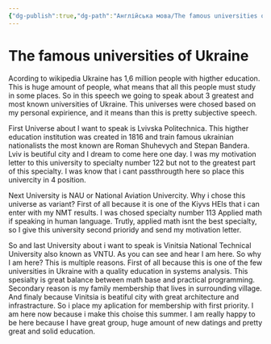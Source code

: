 ```yaml
---
{"dg-publish":true,"dg-path":"Англійська мова/The famous universities of Ukraine.md","permalink":"/anglijska-mova/the-famous-universities-of-ukraine/"}
---
```


# The famous universities of Ukraine
Acording to wikipedia Ukraine has 1,6 million people with higther education. This is huge amount of people, what means that all this people must study in some places. So in this speech we going to speak about 3 greatest and most known universities of Ukraine. This universes were chosed based on my personal expirience, and it means than this is pretty subjective speech.

First Universe about I want to speak is Lvivska Politechnica. This higther education institution was created in 1816 and train famous ukrainian nationalists the most known are Roman Shuhevych and Stepan Bandera. Lviv is beutiful city and I dream to come here one day. I was my motivation letter to this university to specialty number 122 but not to the greatest part of this specialty. I was know that i cant passthrougth here so place this univercity in 4 position.

Next University is NAU or National Aviation Univercity. Why i chose this universe as variant? First of all because it is one of the Kiyvs HEIs that i can enter with my NMT results. I was chosed specialty number 113 Applied math if speaking in human language. Trutly, applied math isnt the best specialty, so I give this university second prioridy and send my motivation letter.

So and last University about i want to speak is Vinitsia National Technical University also known as VNTU. As you can see and hear I am here. So why I am here? This is multiple reasons. First of all because this is one of the few universities in Ukraine with a quality education in systems analysis. This spesialty is great balance between math base and practical programming. Secondary reason is my family membership that lives in surrounding village. And finaly because Vinitsia is beatiful city with great architecture and infrastracture. So i place my aplication for membership with first priority. I am here now because i make this choise this summer. I am really happy to be here because I have great group, huge amount of new datings and pretty great and solid education.
